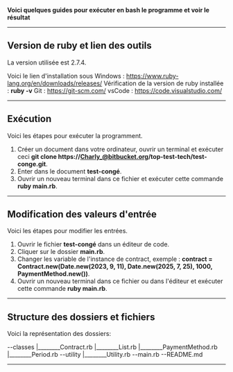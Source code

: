 **Voici quelques guides pour exécuter en bash le programme et voir le résultat**

---

## Version de ruby et lien des outils

La version utilisée est 2.7.4.

Voici le lien d'installation sous Windows : https://www.ruby-lang.org/en/downloads/releases/
Vérification de la version de ruby installée : **ruby -v**
Git : https://git-scm.com/ 
vsCode : https://code.visualstudio.com/

---

## Exécution

Voici les étapes pour exécuter la programment.

1. Créer un document dans votre ordinateur, ouvrir un terminal et exécuter ceci **git clone https://Charly_@bitbucket.org/top-test-tech/test-conge.git**.
2. Enter dans le document **test-congé**.
3. Ouvrir un nouveau terminal dans ce fichier et exécuter cette commande **ruby main.rb**.

---

## Modification des valeurs d'entrée

Voici les étapes pour modifier les entrées.

1. Ouvrir le fichier **test-congé** dans un éditeur de code.
2. Cliquer sur le dossier **main.rb**.
3. Changer les variable de l'instance de contract, exemple : **contract = Contract.new(Date.new(2023, 9, 11), Date.new(2025, 7, 25), 1000, PaymentMethod.new())**.
4. Ouvrir un nouveau terminal dans ce fichier ou dans l'éditeur et exécuter cette commande  **ruby main.rb**.

---

## Structure des dossiers et fichiers

Voici la représentation des dossiers:

--classes
  |________Contract.rb
  |________List.rb
  |________PaymentMethod.rb
  |________Period.rb
--utility
  |________Utility.rb
--main.rb
--README.md

---

